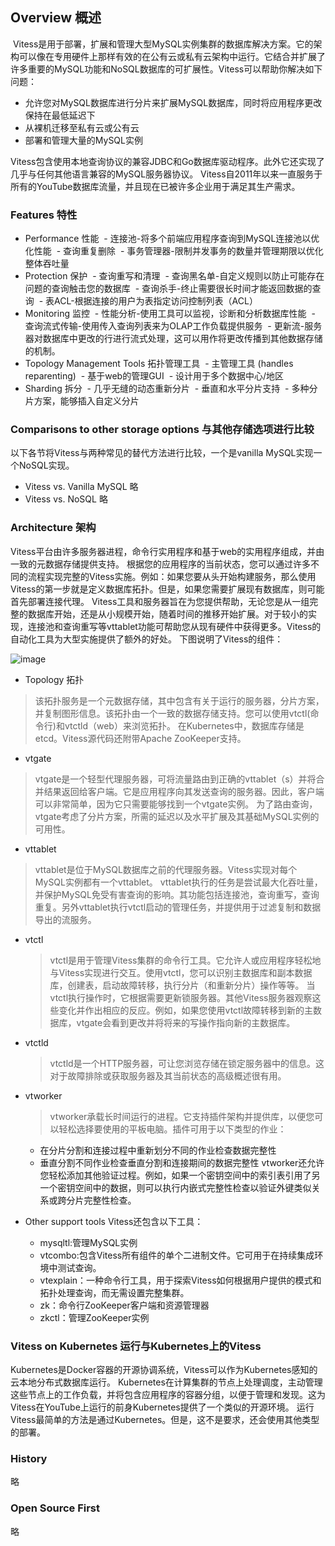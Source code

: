 ## Overview 概述
  Vitess是用于部署，扩展和管理大型MySQL实例集群的数据库解决方案。它的架构可以像在专用硬件上那样有效的在公有云或私有云架构中运行。它结合并扩展了许多重要的MySQL功能和NoSQL数据库的可扩展性。Vitess可以帮助你解决如下问题：
- 允许您对MySQL数据库进行分片来扩展MySQL数据库，同时将应用程序更改保持在最低延迟下
- 从裸机迁移至私有云或公有云
- 部署和管理大量的MySQL实例

Vitess包含使用本地查询协议的兼容JDBC和Go数据库驱动程序。此外它还实现了几乎与任何其他语言兼容的MySQL服务器协议。
Vitess自2011年以来一直服务于所有的YouTube数据库流量，并且现在已被许多企业用于满足其生产需求。
### Features 特性
 - Performance 性能
  - 连接池-将多个前端应用程序查询到MySQL连接池以优化性能
  - 查询重复删除
  - 事务管理器-限制并发事务的数量并管理期限以优化整体吞吐量
 - Protection 保护
  - 查询重写和清理
  - 查询黑名单-自定义规则以防止可能存在问题的查询触击您的数据库
  - 查询杀手-终止需要很长时间才能返回数据的查询
  - 表ACL-根据连接的用户为表指定访问控制列表（ACL）
 - Monitoring 监控
  - 性能分析-使用工具可以监视，诊断和分析数据库性能
  - 查询流式传输-使用传入查询列表来为OLAP工作负载提供服务
  - 更新流-服务器对数据库中更改的行进行流式处理，这可以用作将更改传播到其他数据存储的机制。
 - Topology Management Tools 拓扑管理工具
  - 主管理工具 (handles reparenting)
  - 基于web的管理GUI
  - 设计用于多个数据中心/地区
 - Sharding 拆分
  - 几乎无缝的动态重新分片
  - 垂直和水平分片支持
  - 多种分片方案，能够插入自定义分片
### Comparisons to other storage options 与其他存储选项进行比较
以下各节将Vitess与两种常见的替代方法进行比较，一个是vanilla MySQL实现一个NoSQL实现。
- Vitess vs. Vanilla MySQL
 略
- Vitess vs. NoSQL
 略
### Architecture 架构
 Vitess平台由许多服务器进程，命令行实用程序和基于web的实用程序组成，并由一致的元数据存储提供支持。
 根据您的应用程序的当前状态，您可以通过许多不同的流程实现完整的Vitess实施。例如：如果您要从头开始构建服务，那么使用Vitess的第一步就是定义数据库拓扑。但是，如果您需要扩展现有数据库，则可能首先部署连接代理。
 Vitess工具和服务器旨在为您提供帮助，无论您是从一组完整的数据库开始，还是从小规模开始，随着时间的推移开始扩展。对于较小的实现，连接池和查询重写等vttablet功能可帮助您从现有硬件中获得更多。Vitess的自动化工具为大型实施提供了额外的好处。
 下图说明了Vitess的组件：
 
 ![image](https://github.com/mds1455975151/tools/blob/master/vitess/official-web-docs/images/VitessOverview.png)
- Topology 拓扑
 >该拓扑服务是一个元数据存储，其中包含有关于运行的服务器，分片方案，并复制图形信息。该拓扑由一个一致的数据存储支持。您可以使用vtctl(命令行)和vtctld（web）来浏览拓扑。
 在Kubernetes中，数据库存储是etcd。Vitess源代码还附带Apache ZooKeeper支持。

- vtgate
 >vtgate是一个轻型代理服务器，可将流量路由到正确的vttablet（s）并将合并结果返回给客户端。它是应用程序向其发送查询的服务器。因此，客户端可以非常简单，因为它只需要能够找到一个vtgate实例。
 为了路由查询，vtgate考虑了分片方案，所需的延迟以及水平扩展及其基础MySQL实例的可用性。

- vttablet
 >vttablet是位于MySQL数据库之前的代理服务器。Vitess实现对每个MySQL实例都有一个vttablet。
 vttablet执行的任务是尝试最大化吞吐量，并保护MySQL免受有害查询的影响。其功能包括连接池，查询重写，查询重复。另外vttablet执行vtctl启动的管理任务，并提供用于过滤复制和数据导出的流服务。

- vtctl
  > vtctl是用于管理Vitess集群的命令行工具。它允许人或应用程序轻松地与Vitess实现进行交互。使用vtctl，您可以识别主数据库和副本数据库，创建表，启动故障转移，执行分片（和重新分片）操作等等。
  当vtctl执行操作时，它根据需要更新锁服务器。其他Vitess服务器观察这些变化并作出相应的反应。例如，如果您使用vtctl故障转移到新的主数据库，vtgate会看到更改并将将来的写操作指向新的主数据库。

- vtctld
  >vtctld是一个HTTP服务器，可让您浏览存储在锁定服务器中的信息。这对于故障排除或获取服务器及其当前状态的高级概述很有用。

- vtworker
  >vtworker承载长时间运行的进程。它支持插件架构并提供库，以便您可以轻松选择要使用的平板电脑。插件可用于以下类型的作业：
  - 在分片分割和连接过程中重新划分不同的作业检查数据完整性
  - 垂直分割不同作业检查垂直分割和连接期间的数据完整性
  vtworker还允许您轻松添加其他验证过程。例如，如果一个密钥空间中的索引表引用了另一个密钥空间中的数据，则可以执行内嵌式完整性检查以验证外键类似关系或跨分片完整性检查。

- Other support tools
  Vitess还包含以下工具：
  - mysqltl:管理MySQL实例
  - vtcombo:包含Vitess所有组件的单个二进制文件。它可用于在持续集成环境中测试查询。
  - vtexplain：一种命令行工具，用于探索Vitess如何根据用户提供的模式和拓扑处理查询，而无需设置完整集群。
  - zk：命令行ZooKeeper客户端和资源管理器
  - zkctl：管理ZooKeeper实例

### Vitess on Kubernetes 运行与Kubernetes上的Vitess
Kubernetes是Docker容器的开源协调系统，Vitess可以作为Kubernetes感知的云本地分布式数据库运行。
Kubernetes在计算集群的节点上处理调度，主动管理这些节点上的工作负载，并将包含应用程序的容器分组，以便于管理和发现。这为Vitess在YouTube上运行的前身Kubernetes提供了一个类似的开源环境。
运行Vitess最简单的方法是通过Kubernetes。但是，这不是要求，还会使用其他类型的部署。
### History
略
### Open Source First
略
